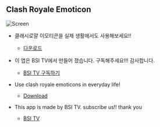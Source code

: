 ## Clash Royale Emoticon

![Screen](https://bsitv.github.io/Clash-Royale-Emoticon/preview.png)

* 클래시로얄 이모티콘을 실제 생활에서도 사용해보세요!!
  * [다운로드](https://bsitv.github.io/Clash-Royale-Emoticon/emoticon.apk)
* 이 앱은 BSI TV에서 만들어 졌습니다. 구독해주세요!!! 감사합니다.
  * [BSI TV 구독하기](https://www.youtube.com/channel/UCOLzKrg9PnyYlVmjSXGlMcg?sub_confirmation=1 )
  
* Use clash royale emoticons in everyday life!
  * [Download](https://bsitv.github.io/Clash-Royale-Emoticon/emoticon.apk)
* This app is made by BSI TV. subscribe us!! thank you
  * [BSI TV](https://www.youtube.com/channel/UCOLzKrg9PnyYlVmjSXGlMcg?sub_confirmation=1 )
